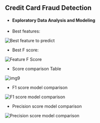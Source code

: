 ## Credit Card Fraud Detection
  - #### Exploratory Data Analysis and Modeling
 
  - Best features:
   
 ![Best feature to predict](https://user-images.githubusercontent.com/84294406/150213507-2f897bf5-1010-41d6-8e5e-25b48f439da6.jpeg)
 - Best F score:
 
![Feature F Score](https://user-images.githubusercontent.com/84294406/150213529-54fe857e-3619-49fc-b79f-2da9b2ce7c7b.jpeg)

 - Score comparison Table
  
![img9](https://user-images.githubusercontent.com/84294406/150213562-201c336d-45ea-4e15-a8cc-71ae29b92527.png)

 - F1 score model comparison

![F1 score model comparison](https://user-images.githubusercontent.com/84294406/150214476-1cdbbbd7-59fc-45be-9f34-9839496a6aaf.png)

- Precision score model comparison

![Precision score model comparison](https://user-images.githubusercontent.com/84294406/150214491-368b053b-b318-4608-af2a-cee16644f4a7.png)
